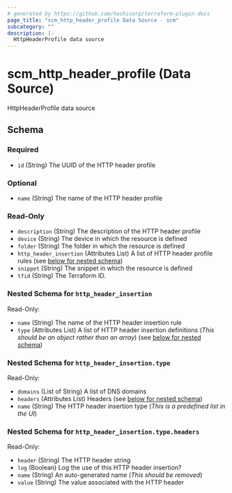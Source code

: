 ```yaml
---
# generated by https://github.com/hashicorp/terraform-plugin-docs
page_title: "scm_http_header_profile Data Source - scm"
subcategory: ""
description: |-
  HttpHeaderProfile data source
---
```


# scm_http_header_profile (Data Source)

HttpHeaderProfile data source



<!-- schema generated by tfplugindocs -->
## Schema

### Required

- `id` (String) The UUID of the HTTP header profile

### Optional

- `name` (String) The name of the HTTP header profile

### Read-Only

- `description` (String) The description of the HTTP header profile
- `device` (String) The device in which the resource is defined
- `folder` (String) The folder in which the resource is defined
- `http_header_insertion` (Attributes List) A list of HTTP header profile rules (see [below for nested schema](#nestedatt--http_header_insertion))
- `snippet` (String) The snippet in which the resource is defined
- `tfid` (String) The Terraform ID.

<a id="nestedatt--http_header_insertion"></a>
### Nested Schema for `http_header_insertion`

Read-Only:

- `name` (String) The name of the HTTP header insertion rule
- `type` (Attributes List) A list of HTTP header insertion definitions (_This should be an object rather than an array_) (see [below for nested schema](#nestedatt--http_header_insertion--type))

<a id="nestedatt--http_header_insertion--type"></a>
### Nested Schema for `http_header_insertion.type`

Read-Only:

- `domains` (List of String) A list of DNS domains
- `headers` (Attributes List) Headers (see [below for nested schema](#nestedatt--http_header_insertion--type--headers))
- `name` (String) The HTTP header insertion type (_This is a predefined list in the UI_)

<a id="nestedatt--http_header_insertion--type--headers"></a>
### Nested Schema for `http_header_insertion.type.headers`

Read-Only:

- `header` (String) The HTTP header string
- `log` (Boolean) Log the use of this HTTP header insertion?
- `name` (String) An auto-generated name (_This should be removed_)
- `value` (String) The value associated with the HTTP header

